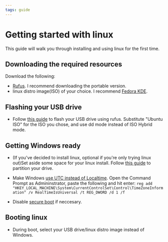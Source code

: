 ```yaml
---
tags: guide
---
```

# Getting started with linux
This guide will walk you through installing and using linux for the first time.

## Downloading the required resources
Download the following:
- [Rufus](https://rufus.ie/en/). I recommend downloading the portable version.
- linux distro image(ISO) of your choice. I recommend [Fedora KDE](https://spins.fedoraproject.org/kde/download/index.html).

## Flashing your USB drive

- Follow [this guide](https://ubuntu.com/tutorials/create-a-usb-stick-on-windows) to flash your USB drive using rufus. Substitute "Ubuntu ISO" for the ISO you chose, and use dd mode instead of ISO Hybrid mode.

## Getting Windows ready
- (If you've decided to install linux, optional if you're only trying linux out)Set aside some space for your linux install. Follow [this guide](https://wiki.gentoo.org/wiki/User:Sakaki/Sakaki's_EFI_Install_Guide/Preparing_Windows_for_Dual-Booting) to partition your drive.

- Make Windows [use UTC instead of Localtime](https://devblogs.microsoft.com/oldnewthing/20040902-00/?p=37983). Open the Command Prompt as Admininstrator, paste the following and hit enter: `reg add "HKEY_LOCAL_MACHINE\System\CurrentControlSet\Control\TimeZoneInformation" /v RealTimeIsUniversal /t REG_DWORD /d 1 /f`

- Disable [secure boot](https://www.rodsbooks.com/efi-bootloaders/secureboot.html) if neccesary.

## Booting linux
- During boot, select your USB drive/linux distro image instead of Windows.